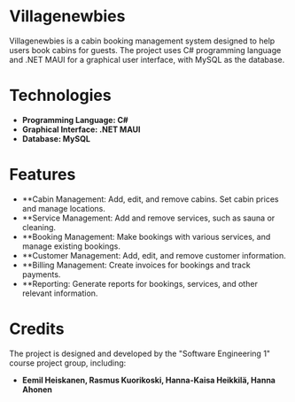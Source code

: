 # Villagenewbies

Villagenewbies is a cabin booking management system designed to help users book cabins for guests. The project uses C# programming language and .NET MAUI for a graphical user interface, with MySQL as the database.

# Technologies

- **Programming Language: C#**
- **Graphical Interface: .NET MAUI**
- **Database: MySQL**

# Features

- **Cabin Management: Add, edit, and remove cabins. Set cabin prices and manage locations.
- **Service Management: Add and remove services, such as sauna or cleaning.
- **Booking Management: Make bookings with various services, and manage existing bookings.
- **Customer Management: Add, edit, and remove customer information.
- **Billing Management: Create invoices for bookings and track payments.
- **Reporting: Generate reports for bookings, services, and other relevant information.

# Credits
The project is designed and developed by the "Software Engineering 1" course project group, including:
- **Eemil Heiskanen, Rasmus Kuorikoski, Hanna-Kaisa Heikkilä, Hanna Ahonen**
